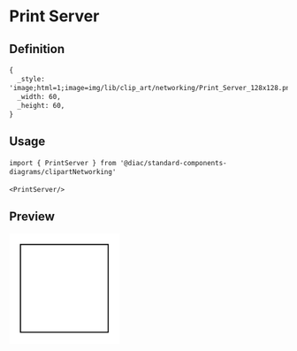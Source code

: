 # Print Server

## Definition

```
{
  _style: 'image;html=1;image=img/lib/clip_art/networking/Print_Server_128x128.pngstrokeColor=none;',
  _width: 60,
  _height: 60,
}
```

## Usage

```
import { PrintServer } from '@diac/standard-components-diagrams/clipartNetworking'

<PrintServer/>
```

## Preview

<img src="./print-server.png" width="200"/>
